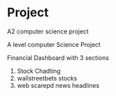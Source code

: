 # Project
A2 computer science project

A level computer Science Project

Financial Dashboard with 3 sections

1. Stock Chadting
2. wallstreetbets stocks
3. web scarepd news headlines
